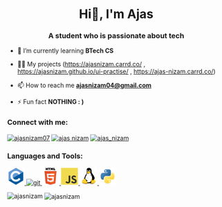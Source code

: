 <h1 align="center">Hi👋, I'm Ajas</h1>
<h3 align="center">A student who is passionate about tech</h3>

- 🌱 I’m currently learning **BTech CS**

- 👨‍💻 My projects (https://ajasnizam.carrd.co/ , https://ajasnizam.github.io/ui-practise/ , https://ajas-nizam.carrd.co/)

- 📫 How to reach me **ajasnizam04@gmail.com**

- ⚡ Fun fact **NOTHING : )**

<h3 align="left">Connect with me:</h3>
<p align="left">
<a href="https://twitter.com/ajasnizam07" target="blank"><img align="center" src="https://raw.githubusercontent.com/rahuldkjain/github-profile-readme-generator/master/src/images/icons/Social/twitter.svg" alt="ajasnizam07" height="30" width="40" /></a>
<a href="https://linkedin.com/in/ajas nizam" target="blank"><img align="center" src="https://raw.githubusercontent.com/rahuldkjain/github-profile-readme-generator/master/src/images/icons/Social/linked-in-alt.svg" alt="ajas nizam" height="30" width="40" /></a>
<a href="https://instagram.com/ajas_nizam" target="blank"><img align="center" src="https://raw.githubusercontent.com/rahuldkjain/github-profile-readme-generator/master/src/images/icons/Social/instagram.svg" alt="ajas_nizam" height="30" width="40" /></a>
</p>

<h3 align="left">Languages and Tools:</h3>
<p align="left"> <a href="https://www.cprogramming.com/" target="_blank" rel="noreferrer"> <img src="https://raw.githubusercontent.com/devicons/devicon/master/icons/c/c-original.svg" alt="c" width="40" height="40"/> </a> <a href="https://git-scm.com/" target="_blank" rel="noreferrer"> <img src="https://www.vectorlogo.zone/logos/git-scm/git-scm-icon.svg" alt="git" width="40" height="40"/> </a> <a href="https://www.w3.org/html/" target="_blank" rel="noreferrer"> <img src="https://raw.githubusercontent.com/devicons/devicon/master/icons/html5/html5-original-wordmark.svg" alt="html5" width="40" height="40"/> </a> <a href="https://developer.mozilla.org/en-US/docs/Web/JavaScript" target="_blank" rel="noreferrer"> <img src="https://raw.githubusercontent.com/devicons/devicon/master/icons/javascript/javascript-original.svg" alt="javascript" width="40" height="40"/> </a> <a href="https://www.linux.org/" target="_blank" rel="noreferrer"> <img src="https://raw.githubusercontent.com/devicons/devicon/master/icons/linux/linux-original.svg" alt="linux" width="40" height="40"/> </a> <a href="https://www.python.org" target="_blank" rel="noreferrer"> <img src="https://raw.githubusercontent.com/devicons/devicon/master/icons/python/python-original.svg" alt="python" width="40" height="40"/> </a> </p>

<p><img align="left" src="https://github-readme-stats.vercel.app/api/top-langs?username=ajasnizam&show_icons=true&locale=en&layout=compact" alt="ajasnizam" /></p>

<p>&nbsp;<img align="center" src="https://github-readme-stats.vercel.app/api?username=ajasnizam&show_icons=true&locale=en" alt="ajasnizam" /></p>

